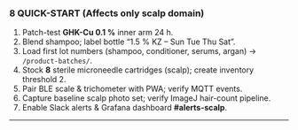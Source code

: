 ### 8  QUICK-START (Affects only scalp domain)

1. Patch-test **GHK-Cu 0.1 %** inner arm 24 h.
2. Blend shampoo; label bottle “1.5 % KZ – Sun Tue Thu Sat”.
3. Load first lot numbers (shampoo, conditioner, serums, argan) → `/product-batches/`.
4. Stock **8** sterile microneedle cartridges (scalp); create inventory threshold 2.
5. Pair BLE scale & trichometer with PWA; verify MQTT events.
6. Capture baseline scalp photo set; verify ImageJ hair-count pipeline.
7. Enable Slack alerts & Grafana dashboard **#alerts-scalp**.

---
